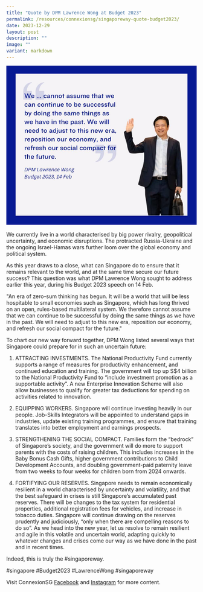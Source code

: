 ```yaml
---
title: "Quote by DPM Lawrence Wong at Budget 2023"
permalink: /resources/connexionsg/singaporeway-quote-budget2023/ 
date: 2023-12-29
layout: post
description: ""
image: ""
variant: markdown
---
```

![](/images/connexionsg/2023/quote_lawrence_wong.jpg)

We currently live in a world characterised by big power rivalry, geopolitical uncertainty, and economic disruptions. The protracted Russia-Ukraine and the ongoing Israel-Hamas wars further loom over the global economy and political system.

As this year draws to a close, what can Singapore do to ensure that it remains relevant to the world, and at the same time secure our future success?
This question was what DPM Lawrence Wong sought to address earlier this year, during his Budget 2023 speech on 14 Feb.

"An era of zero-sum thinking has begun. It will be a world that will be less hospitable to small economies such as Singapore, which has long thrived on an open, rules-based multilateral system. We therefore cannot assume that we can continue to be successful by doing the same things as we have in the past. We will need to adjust to this new era, reposition our economy, and refresh our social compact for the future."

To chart our new way forward together, DPM Wong listed several ways that Singapore could prepare for in such an uncertain future:

1. ATTRACTING INVESTMENTS. The National Productivity Fund currently supports a range of measures for productivity enhancement, and continued education and training. The government will top up S$4 billion to the National Productivity Fund to “include investment promotion as a supportable activity”. A new Enterprise Innovation Scheme will also allow businesses to qualify for greater tax deductions for spending on activities related to innovation.

2. EQUIPPING WORKERS. Singapore will continue investing heavily in our people. Job-Skills Integrators will be appointed to understand gaps in industries, update existing training programmes, and ensure that training translates into better employment and earnings prospects.

3. STRENGTHENING THE SOCIAL COMPACT. Families form the “bedrock” of Singapore’s society, and the government will do more to support parents with the costs of raising children. This includes increases in the Baby Bonus Cash Gifts, higher government contributions to Child Development Accounts, and doubling government-paid paternity leave from two weeks to four weeks for children born from 2024 onwards.

4. FORTIFYING OUR RESERVES. Singapore needs to remain economically resilient in a world characterised by uncertainty and volatility, and that the best safeguard in crises is still Singapore’s accumulated past reserves. There will be changes to the tax system for residential properties, additional registration fees for vehicles, and increase in tobacco duties. Singapore will continue drawing on the reserves prudently and judiciously, “only when there are compelling reasons to do so”.
As we head into the new year, let us resolve to remain resilient and agile in this volatile and uncertain world, adapting quickly to whatever changes and crises come our way as we have done in the past and in recent times.

Indeed, this is truly the #singaporeway.

#singapore #Budget2023 #LawrenceWong #singaporeway

Visit ConnexionSG [Facebook](https://www.facebook.com/ConnexionSG) and [Instagram](https://www.instagram.com/connexionsg/) for more content.